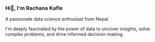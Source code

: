 ### Hi👋, I'm Rachana Kafle
A passionate data science enthusiast from Nepal.

I'm deeply fascinated by the power of data to uncover insights, solve complex problems, and drive informed decision-making.
<!--
**rachanakafle/rachanakafle** is a ✨ _special_ ✨ repository because its `README.md` (this file) appears on your GitHub profile.

Here are some ideas to get you started:

- 🔭 I’m currently working on ...
- 🌱 I’m currently learning ...
- 👯 I’m looking to collaborate on ...
- 🤔 I’m looking for help with ...
- 💬 Ask me about ...
- 📫 How to reach me: ...
- 😄 Pronouns: ...
- ⚡ Fun fact: ...
-->

